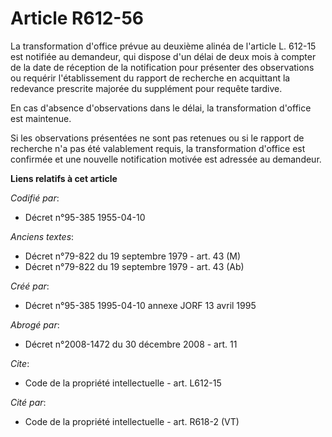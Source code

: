 # Article R612-56

La transformation d'office prévue au deuxième alinéa de l'article L. 612-15 est notifiée au demandeur, qui dispose d'un délai
de deux mois à compter de la date de réception de la notification pour présenter des observations ou requérir l'établissement
du rapport de recherche en acquittant la redevance prescrite majorée du supplément pour requête tardive.

En cas d'absence d'observations dans le délai, la transformation d'office est maintenue.

Si les observations présentées ne sont pas retenues ou si le rapport de recherche n'a pas été valablement requis, la
transformation d'office est confirmée et une nouvelle notification motivée est adressée au demandeur.

**Liens relatifs à cet article**

_Codifié par_:

  - Décret n°95-385 1955-04-10

_Anciens textes_:

  - Décret n°79-822 du 19 septembre 1979 - art. 43 (M)
  - Décret n°79-822 du 19 septembre 1979 - art. 43 (Ab)

_Créé par_:

  - Décret n°95-385 1995-04-10 annexe JORF 13 avril 1995

_Abrogé par_:

  - Décret n°2008-1472 du 30 décembre 2008 - art. 11

_Cite_:

  - Code de la propriété intellectuelle - art. L612-15

_Cité par_:

  - Code de la propriété intellectuelle - art. R618-2 (VT)
